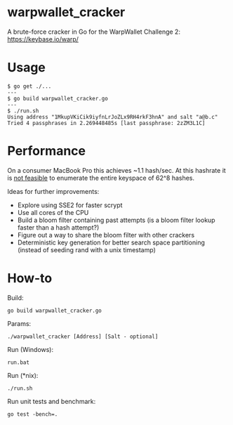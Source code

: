 # warpwallet_cracker
A brute-force cracker in Go for the WarpWallet Challenge 2: https://keybase.io/warp/

# Usage

```
$ go get ./...
---
$ go build warpwallet_cracker.go
---
$ ./run.sh 
Using address "1MkupVKiCik9iyfnLrJoZLx9RH4rkF3hnA" and salt "a@b.c"
Tried 4 passphrases in 2.269448485s [last passphrase: 2zZM3L1C]
```

# Performance
On a consumer MacBook Pro this achieves ~1.1 hash/sec. At this hashrate it is [not feasible](https://www.wolframalpha.com/input/?i=(62%5E8+%2F+1.1)+seconds+to+years) to enumerate the entire keyspace of 62^8 hashes.

Ideas for further improvements:
- Explore using SSE2 for faster scrypt
- Use all cores of the CPU
- Build a bloom filter containing past attempts (is a bloom filter lookup faster than a hash attempt?)
- Figure out a way to share the bloom filter with other crackers
- Deterministic key generation for better search space partitioning (instead of seeding rand with a unix timestamp)

# How-to
Build:

`go build warpwallet_cracker.go`

Params:

`./warpwallet_cracker [Address] [Salt - optional]`

Run (Windows):

`run.bat`

Run (*nix):

`./run.sh`

Run unit tests and benchmark:

`go test -bench=.`
